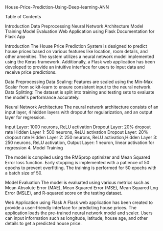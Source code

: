 House-Price-Prediction-Using-Deep-learning-ANN

Table of Contents

Introduction Data Preprocessing Neural Network Architecture Model Training Model Evaluation Web Application using Flask Documentation for Flask App

Introduction
The House Price Prediction System is designed to predict house prices based on various features like location, room details, and other amenities. The system utilizes a neural network model implemented using the Keras framework. Additionally, a Flask web application has been developed to provide an intuitive interface for users to input data and receive price predictions.

Data Preprocessing Data Scaling: Features are scaled using the Min-Max Scaler from scikit-learn to ensure consistent input to the neural network. Data Splitting: The dataset is split into training and testing sets to evaluate the model's performance accurately.

Neural Network Architecture The neural network architecture consists of an input layer, 4 hidden layers with dropout for regularization, and an output layer for regression.

Input Layer: 1000 neurons, ReLU activation Dropout Layer: 20% dropout rate Hidden Layer 1: 500 neurons, ReLU activation Dropout Layer: 20% dropout rate Hidden Layer 2: 250 neurons, ReLU activation,Hidden Layer 3: 250 neurons, ReLU activation, Output Layer: 1 neuron, linear activation for regression 4. Model Training

The model is compiled using the RMSprop optimizer and Mean Squared Error loss function. Early stopping is implemented with a patience of 50 epochs to prevent overfitting. The training is performed for 50 epochs with a batch size of 50.

Model Evaluation
The model is evaluated using various metrics such as Mean Absolute Error (MAE), Mean Squared Error (MSE), Mean Squared Log Error (MSLE), and R-squared score on the testing dataset.

Web Application using Flask
A Flask web application has been created to provide a user-friendly interface for predicting house prices. The application loads the pre-trained neural network model and scaler. Users can input information such as longitude, latitude, house age, and other details to get a predicted house price.
